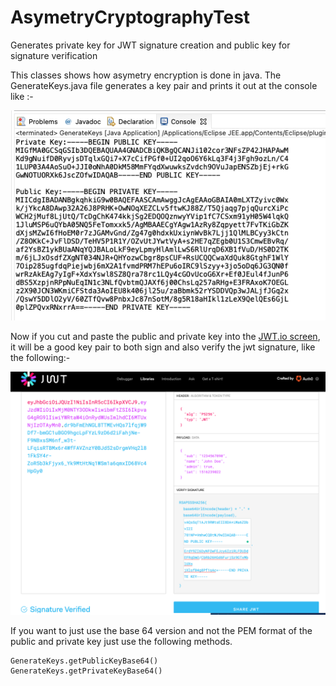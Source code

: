 # AsymetryCryptographyTest
Generates private key for JWT signature creation and public key for signature verification

This classes shows how asymetry encryption is done in java. The GenerateKeys.java file generates a key pair and prints it out at the console
like :-

![Private and Pulic Key](./img/PubPriKeyConsole.png "Console Log") 

Now if you cut and paste the public and private key into the [JWT.io screen](https://jwt.io/), it will be a good key pair to both sign and also verify the jwt signature, like the following:-

![JWT IO Demo](./img/JWTIo.png "JWT Io Demo") 

If you want to just use the base 64 version and not the PEM format of the public and private key just use the following methods.

```
GenerateKeys.getPublicKeyBase64()
GenerateKeys.getPrivateKeyBase64()
```
